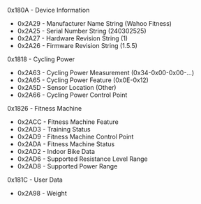 0x180A - Device Information

  -  0x2A29 - Manufacturer Name String (Wahoo Fitness)
  -  0x2A25 - Serial Number String (240302525)
  -  0x2A27 - Hardware Revision String (1)
  -  0x2A26 - Firmware Revision String (1.5.5)
    
0x1818 - Cycling Power

  -  0x2A63 - Cycling Power Measurement (0x34-0x00-0x00-…)
  -  0x2A65 - Cycling Power Feature (0x0E-0x12)
  -  0x2A5D - Sensor Location (Other)
  -  0x2A66 - Cycling Power Control Point
    
0x1826 - Fitness Machine

  -  0x2ACC - Fitness Machine Feature
  -  0x2AD3 - Training Status
  -  0x2AD9 - Fitness Machine Control Point
  -  0x2ADA - Fitness Machine Status
  -  0x2AD2 - Indoor Bike Data
  -  0x2AD6 - Supported Resistance Level Range
  -  0x2AD8 - Supported Power Range
    
0x181C - User Data

  -  0x2A98 - Weight
